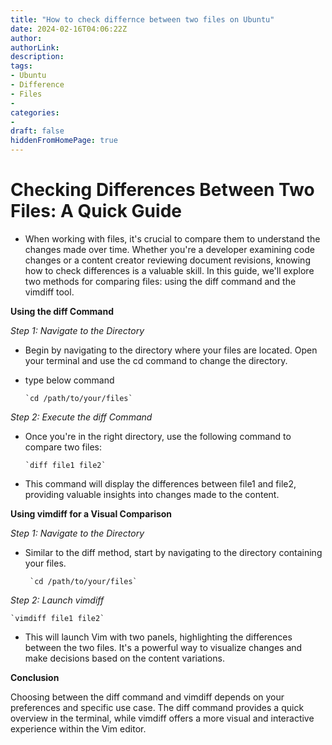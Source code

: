 ```yaml
---
title: "How to check differnce between two files on Ubuntu"
date: 2024-02-16T04:06:22Z
author:
authorLink:
description:
tags:
- Ubuntu
- Difference
- Files
- 
categories:
- 
draft: false
hiddenFromHomePage: true
---
```


# Checking Differences Between Two Files: A Quick Guide

* When working with files, it's crucial to compare them to understand the changes made over time. Whether you're a developer examining code changes or a content creator reviewing document revisions, knowing how to check differences is a valuable skill. In this guide, we'll explore two methods for comparing files: using the diff command and the vimdiff tool.

**Using the diff Command**

*Step 1: Navigate to the Directory*

* Begin by navigating to the directory where your files are located. Open your terminal and use the cd command to change the directory.
* type below command 

      `cd /path/to/your/files`

*Step 2: Execute the diff Command*

* Once you're in the right directory, use the following command to compare two files:

      `diff file1 file2`

* This command will display the differences between file1 and file2, providing valuable insights into changes made to the content.

**Using vimdiff for a Visual Comparison**

*Step 1: Navigate to the Directory*

* Similar to the diff method, start by navigating to the directory containing your files.

       `cd /path/to/your/files`

*Step 2: Launch vimdiff*

    `vimdiff file1 file2`

* This will launch Vim with two panels, highlighting the differences between the two files. It's a powerful way to visualize changes and make decisions based on the content variations.



**Conclusion**

Choosing between the diff command and vimdiff depends on your preferences and specific use case. The diff command provides a quick overview in the terminal, while vimdiff offers a more visual and interactive experience within the Vim editor.
